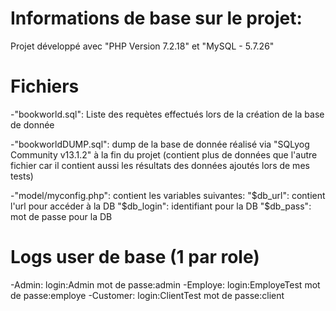 # Informations de base sur le projet:

Projet développé avec "PHP Version 7.2.18" et "MySQL - 5.7.26"

# Fichiers
-"bookworld.sql": Liste des requètes effectués lors de la création de la base de donnée

-"bookworldDUMP.sql": dump de la base de donnée réalisé via "SQLyog Community v13.1.2" à la fin du projet (contient plus de données que l'autre fichier car il contient aussi les résultats des données ajoutés lors de mes tests)

-"model/myconfig.php": contient les variables suivantes:
		"$db_url": contient l'url pour accéder à la DB
		"$db_login": identifiant pour la DB
		"$db_pass": mot de passe pour la DB

# Logs user de base (1 par role)
-Admin: 
	login:Admin
	mot de passe:admin
-Employe: 
	login:EmployeTest
	mot de passe:employe
-Customer:
	login:ClientTest
	mot de passe:client
